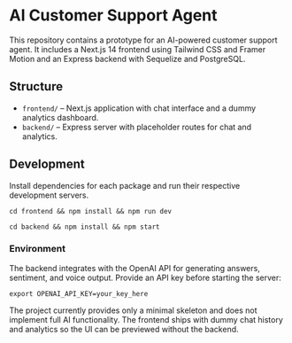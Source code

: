 # AI Customer Support Agent

This repository contains a prototype for an AI-powered customer support agent. It includes a Next.js 14 frontend using Tailwind CSS and Framer Motion and an Express backend with Sequelize and PostgreSQL.

## Structure

- `frontend/` – Next.js application with chat interface and a dummy analytics dashboard.
- `backend/` – Express server with placeholder routes for chat and analytics.

## Development

Install dependencies for each package and run their respective development servers.

```
cd frontend && npm install && npm run dev
```
```
cd backend && npm install && npm start
```

### Environment

The backend integrates with the OpenAI API for generating answers, sentiment, and voice output. Provide an API key before starting the server:

```
export OPENAI_API_KEY=your_key_here
```

The project currently provides only a minimal skeleton and does not implement full AI functionality. The frontend ships with dummy chat history and analytics so the UI can be previewed without the backend.
